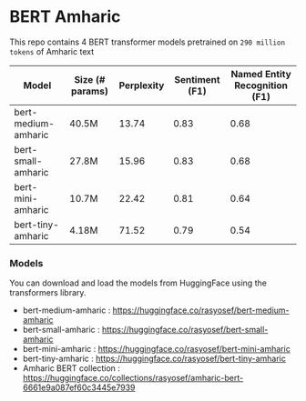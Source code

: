# BERT Amharic

This repo contains 4 BERT transformer models pretrained on `290 million tokens` of Amharic text

|Model|Size (# params)| Perplexity|Sentiment (F1)| Named Entity Recognition (F1)|
|-----|---------------|-----------|--------------|------------------------------|
|bert-medium-amharic|40.5M|13.74|0.83|0.68|
|bert-small-amharic|27.8M|15.96|0.83|0.68|
|bert-mini-amharic|10.7M|22.42|0.81|0.64|
|bert-tiny-amharic|4.18M|71.52|0.79|0.54|

### Models
You can download and load the models from HuggingFace using the transformers library.

- bert-medium-amharic : https://huggingface.co/rasyosef/bert-medium-amharic
- bert-small-amharic : https://huggingface.co/rasyosef/bert-small-amharic
- bert-mini-amharic : https://huggingface.co/rasyosef/bert-mini-amharic
- bert-tiny-amharic : https://huggingface.co/rasyosef/bert-tiny-amharic
- Amharic BERT collection : https://huggingface.co/collections/rasyosef/amharic-bert-6661e9a087ef60c3445e7939
